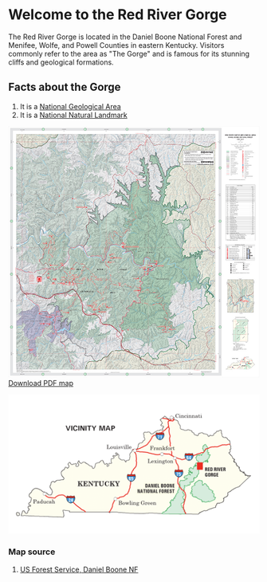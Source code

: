 # Welcome to the Red River Gorge

The Red River Gorge is located in the Daniel Boone National Forest and Menifee, Wolfe, and Powell Counties in eastern Kentucky. Visitors commonly refer to the area as "The Gorge" and is famous for its stunning cliffs and geological formations. 

## Facts about the Gorge

1. It is a [National Geological Area](https://www.fs.usda.gov/detail/dbnf/specialplaces/?cid=stelprdb5345319)
2. It is a [National Natural Landmark](https://www.nps.gov/subjects/nnlandmarks/site.htm?Site=RERI-KY)

![Preview of large map](graphics/USFS_map_preview.jpg)    
[Download PDF map](https://www.fs.usda.gov/Internet/FSE_DOCUMENTS/stelprdb5364326.pdf)

![Become Happiness](graphics/USFS_vicinity_map.png)



### Map source
1. [US Forest Service, Daniel Boone NF](https://www.fs.usda.gov/detail/dbnf/specialplaces/?cid=stelprdb5345319)
